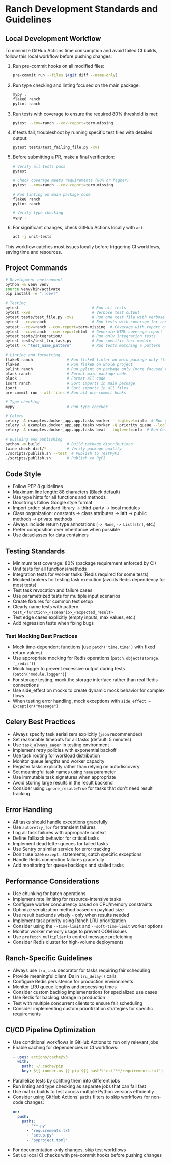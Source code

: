 # Ranch Development Standards and Guidelines

## Local Development Workflow

To minimize GitHub Actions time consumption and avoid failed CI builds, follow this local workflow before pushing changes:

1. Run pre-commit hooks on all modified files:
   ```bash
   pre-commit run --files $(git diff --name-only)
   ```

2. Run type checking and linting focused on the main package:
   ```bash
   mypy .
   flake8 ranch
   pylint ranch
   ```

3. Run tests with coverage to ensure the required 80% threshold is met:
   ```bash
   pytest --cov=ranch --cov-report=term-missing
   ```

4. If tests fail, troubleshoot by running specific test files with detailed output:
   ```bash
   pytest tests/test_failing_file.py -xvs
   ```

5. Before submitting a PR, make a final verification:
   ```bash
   # Verify all tests pass
   pytest

   # Check coverage meets requirements (80% or higher)
   pytest --cov=ranch --cov-report=term-missing

   # Run linting on main package code
   flake8 ranch
   pylint ranch
   
   # Verify type checking
   mypy .
   ```

6. For significant changes, check GitHub Actions locally with `act`:
   ```bash
   act -j unit-tests
   ```

This workflow catches most issues locally before triggering CI workflows, saving time and resources.

## Project Commands

```bash
# Development environment
python -m venv venv
source venv/bin/activate
pip install -e ".[dev]"

# Testing
pytest                                # Run all tests
pytest -xvs                           # Verbose test output
pytest tests/test_file.py -xvs        # Run one test file with verbose output
pytest --cov=ranch                    # Run tests with coverage for ranch package
pytest --cov=ranch --cov-report=term-missing  # Coverage with report of missing lines
pytest --cov=ranch --cov-report=html  # Generate HTML coverage report
pytest tests/integration/             # Run only integration tests
pytest tests/test_lru_task.py         # Run specific test module
pytest -k "test_name_pattern"         # Run tests matching a pattern

# Linting and formatting
flake8 ranch               # Run flake8 linter on main package only (faster)
flake8                     # Run flake8 on whole project
pylint ranch               # Run pylint on package only (more focused results)
black ranch                # Format main package code
black .                    # Format all code
isort ranch                # Sort imports in main package
isort .                    # Sort imports in all files
pre-commit run --all-files # Run all pre-commit hooks

# Type checking
mypy .                     # Run type checker

# Celery
celery -A examples.docker_app.app.tasks worker --loglevel=info  # Run Celery worker for example app
celery -A examples.docker_app.app.tasks worker -Q priority_queue --loglevel=info  # Run worker for specific queue
celery -A examples.docker_app.app.tasks beat --loglevel=info  # Run Celery beat scheduler

# Building and publishing
python -m build            # Build package distributions
twine check dist/*         # Verify package quality
./scripts/publish.sh --test  # Publish to TestPyPI
./scripts/publish.sh       # Publish to PyPI
```

## Code Style

- Follow PEP 8 guidelines
- Maximum line length: 88 characters (Black default)
- Use type hints for all functions and methods
- Docstrings follow Google style format
- Import order: standard library → third-party → local modules
- Class organization: constants → class attributes → __init__ → public methods → private methods
- Always include return type annotations (`-> None`, `-> List[str]`, etc.)
- Prefer composition over inheritance when possible
- Use dataclasses for data containers

## Testing Standards

- Minimum test coverage: 80% (package requirement enforced by CI)
- Unit tests for all functions/methods
- Integration tests for worker tasks (Redis required for some tests)
- Mocked brokers for testing task execution (avoids Redis dependency for most tests)
- Test task revocation and failure cases
- Use parametrized tests for multiple input scenarios
- Create fixtures for common test setup
- Clearly name tests with pattern `test_<function>_<scenario>_<expected_result>`
- Test edge cases explicitly (empty inputs, max values, etc.)
- Add regression tests when fixing bugs

### Test Mocking Best Practices

- Mock time-dependent functions (use `patch('time.time')` with fixed return values)
- Use appropriate mocking for Redis operations (`patch.object(storage, '_redis')`)
- Mock logger to prevent excessive output during tests (`patch('module.logger')`)
- For storage testing, mock the storage interface rather than real Redis connections
- Use side_effect on mocks to create dynamic mock behavior for complex flows
- When testing error handling, mock exceptions with `side_effect = Exception("message")`

## Celery Best Practices

- Always specify task serializers explicitly (`json` recommended)
- Set reasonable timeouts for all tasks (default: 5 minutes)
- Use `task_always_eager` in testing environment
- Implement retry policies with exponential backoff
- Use task routing for workload distribution
- Monitor queue lengths and worker capacity
- Register tasks explicitly rather than relying on autodiscovery
- Set meaningful task names using `name` parameter
- Use immutable task signatures when appropriate
- Avoid storing large results in the result backend
- Consider using `ignore_result=True` for tasks that don't need result tracking

## Error Handling

- All tasks should handle exceptions gracefully
- Use `autoretry_for` for transient failures
- Log all task failures with appropriate context
- Define fallback behavior for critical tasks
- Implement dead letter queues for failed tasks
- Use Sentry or similar service for error tracking
- Don't use bare `except:` statements; catch specific exceptions
- Handle Redis connection failures gracefully
- Add monitoring for queue backlogs and stalled tasks

## Performance Considerations

- Use chunking for batch operations
- Implement rate limiting for resource-intensive tasks
- Configure worker concurrency based on CPU/memory constraints
- Optimize serialization method based on payload size
- Use result backends wisely - only when results needed
- Implement task priority using Ranch LRU prioritization
- Consider using the `--time-limit` and `--soft-time-limit` worker options
- Monitor worker memory usage to prevent OOM issues
- Use `prefetch_multiplier` to control message prefetching
- Consider Redis cluster for high-volume deployments

## Ranch-Specific Guidelines

- Always use `lru_task` decorator for tasks requiring fair scheduling
- Provide meaningful client IDs in `lru_delay()` calls
- Configure Redis persistence for production environments
- Monitor LRU queue lengths and processing times
- Consider custom backlog implementations for specialized use cases
- Use Redis for backlog storage in production
- Test with multiple concurrent clients to ensure fair scheduling
- Consider implementing custom prioritization strategies for specific requirements

## CI/CD Pipeline Optimization

- Use conditional workflows in GitHub Actions to run only relevant jobs
- Enable caching for dependencies in CI workflows:
  ```yaml
  - uses: actions/cache@v3
    with:
      path: ~/.cache/pip
      key: ${{ runner.os }}-pip-${{ hashFiles('**/requirements.txt') }}
  ```
- Parallelize tests by splitting them into different jobs
- Run linting and type checking as separate jobs that can fail fast
- Use matrix builds to test across multiple Python versions efficiently
- Consider using GitHub Actions' `paths` filters to skip workflows for non-code changes:
  ```yaml
  on:
    push:
      paths:
        - '**.py'
        - 'requirements.txt'
        - 'setup.py'
        - 'pyproject.toml'
  ```
- For documentation-only changes, skip test workflows
- Set up local CI checks with pre-commit hooks before pushing changes